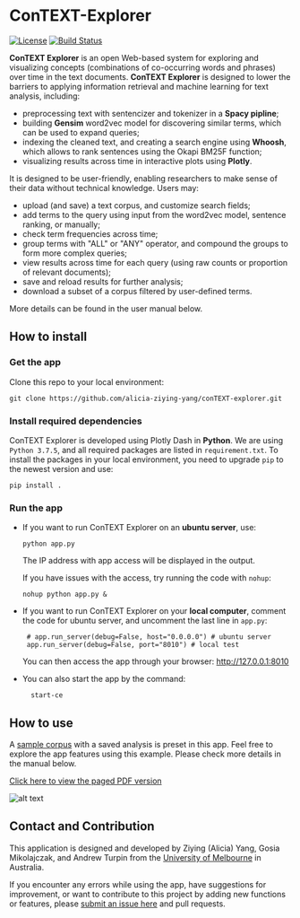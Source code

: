 # ConTEXT-Explorer
[![License](https://img.shields.io/badge/License-Apache%202.0-blue.svg)](https://opensource.org/licenses/Apache-2.0)
[![Build Status](https://travis-ci.com/alicia-ziying-yang/conTEXT-explorer.svg?branch=main)](https://travis-ci.com/alicia-ziying-yang/conTEXT-explorer)

**ConTEXT Explorer** is an open Web-based system for exploring and visualizing concepts (combinations of co-occurring words and phrases) over time in the text documents. **ConTEXT Explorer** is designed to lower the barriers to applying information retrieval and machine learning for text analysis, including:
- preprocessing text with sentencizer and tokenizer in a **Spacy pipline**;
- building **Gensim** word2vec model for discovering similar terms, which can be used to expand queries;
- indexing the cleaned text, and creating a search engine using **Whoosh**, which allows to rank sentences using the Okapi BM25F function;
- visualizing results across time in interactive plots using **Plotly**.

It is designed to be user-friendly, enabling researchers to make sense of their data without technical knowledge. Users may:

- upload (and save) a text corpus, and customize search fields;
- add terms to the query using input from the word2vec model, sentence ranking, or manually;
- check term frequencies across time;
- group terms with "ALL" or "ANY" operator, and compound the groups to form more complex queries;
- view results across time for each query (using raw counts or proportion of relevant documents);
- save and reload results for further analysis; 
- download a subset of a corpus filtered by user-defined terms.

More details can be found in the user manual below.

## How to install
### Get the app
Clone this repo to your local environment:

    git clone https://github.com/alicia-ziying-yang/conTEXT-explorer.git

### Install required dependencies    
ConTEXT Explorer is developed using Plotly Dash in **Python**. We are using `Python 3.7.5`, and all required packages are listed in `requirement.txt`. To install the packages in your local environment, you need to upgrade `pip` to the newest version and use:

    pip install . 
    
### Run the app
- If you want to run ConTEXT Explorer on an **ubuntu server**, use:

      python app.py

  The IP address with app access will be displayed in the output.
  
  If you have issues with the access, try running the code with `nohup`:

      nohup python app.py &
    
  

- If you want to run ConTEXT Explorer on your **local computer**, comment the code for ubuntu server, and uncomment the last line in `app.py`:

       # app.run_server(debug=False, host="0.0.0.0") # ubuntu server    
       app.run_server(debug=False, port="8010") # local test           

  You can then access the app through your browser: http://127.0.0.1:8010

- You can also start the app by the command:

        start-ce

## How to use
A [sample corpus](https://github.com/alicia-ziying-yang/conTEXT-explorer/blob/main/doc/sample_data.csv) with a saved analysis is preset in this app. Feel free to explore the app features using this example. Please check more details in the manual below.

[Click here to view the paged PDF version](https://github.com/alicia-ziying-yang/conTEXT-explorer/blob/main/doc/conTEXT_explorer_ui_manual.pdf)

![alt text](https://github.com/alicia-ziying-yang/conTEXT-explorer/blob/6b1e79e2068eb284a132493815f35e57b3fec409/doc/conTEXT_explorer_ui_manual.png?raw=true)

## Contact and Contribution
This application is designed and developed by Ziying (Alicia) Yang, Gosia Mikolajczak, and Andrew Turpin from the [University of Melbourne](https://www.unimelb.edu.au/) in Australia.

If you encounter any errors while using the app, have suggestions for improvement, or want to contribute to this project by adding new functions or features, please [submit an issue here](https://github.com/alicia-ziying-yang/conTEXT-explorer/issues/new) and pull requests.
